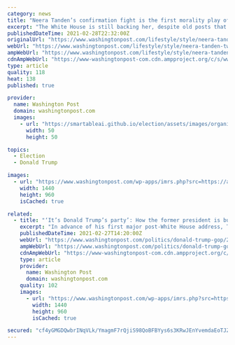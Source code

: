 ```yaml
---
category: news
title: "Neera Tanden’s confirmation fight is the first morality play of post-Trump Washington"
excerpt: "The White House is still backing her, despite old posts that have upset many across the aisle. But there’s more to this drama than tweets."
publishedDateTime: 2021-02-28T22:32:00Z
originalUrl: "https://www.washingtonpost.com/lifestyle/style/neera-tanden-tweets-senate-confirmation-omb/2021/02/28/ab18257a-76b1-11eb-9537-496158cc5fd9_story.html"
webUrl: "https://www.washingtonpost.com/lifestyle/style/neera-tanden-tweets-senate-confirmation-omb/2021/02/28/ab18257a-76b1-11eb-9537-496158cc5fd9_story.html"
ampWebUrl: "https://www.washingtonpost.com/lifestyle/style/neera-tanden-tweets-senate-confirmation-omb/2021/02/28/ab18257a-76b1-11eb-9537-496158cc5fd9_story.html?outputType=amp"
cdnAmpWebUrl: "https://www-washingtonpost-com.cdn.ampproject.org/c/s/www.washingtonpost.com/lifestyle/style/neera-tanden-tweets-senate-confirmation-omb/2021/02/28/ab18257a-76b1-11eb-9537-496158cc5fd9_story.html?outputType=amp"
type: article
quality: 118
heat: 138
published: true

provider:
  name: Washington Post
  domain: washingtonpost.com
  images:
    - url: "https://smartableai.github.io/election/assets/images/organizations/washingtonpost.com-50x50.jpg"
      width: 50
      height: 50

topics:
  - Election
  - Donald Trump

images:
  - url: "https://www.washingtonpost.com/wp-apps/imrs.php?src=https://arc-anglerfish-washpost-prod-washpost.s3.amazonaws.com/public/6OW7BYTXR4I6XFJXJFQVRTC73E.jpg&w=1440"
    width: 1440
    height: 960
    isCached: true

related:
  - title: "‘It’s Donald Trump’s party’: How the former president is building a political operation to cement his hold on the GOP"
    excerpt: "In advance of his first major post-White House address, Trump is making plans to launch a super PAC, has begun endorsing candidates and is plotting a possible 2024 comeback."
    publishedDateTime: 2021-02-27T14:20:00Z
    webUrl: "https://www.washingtonpost.com/politics/donald-trump-gop/2021/02/27/890376f0-783d-11eb-8115-9ad5e9c02117_story.html"
    ampWebUrl: "https://www.washingtonpost.com/politics/donald-trump-gop/2021/02/27/890376f0-783d-11eb-8115-9ad5e9c02117_story.html?outputType=amp"
    cdnAmpWebUrl: "https://www-washingtonpost-com.cdn.ampproject.org/c/s/www.washingtonpost.com/politics/donald-trump-gop/2021/02/27/890376f0-783d-11eb-8115-9ad5e9c02117_story.html?outputType=amp"
    type: article
    provider:
      name: Washington Post
      domain: washingtonpost.com
    quality: 102
    images:
      - url: "https://www.washingtonpost.com/wp-apps/imrs.php?src=https://arc-anglerfish-washpost-prod-washpost.s3.amazonaws.com/public/XPWTODTYMUI6XFEJR562ZVI6OU.jpg&w=1440"
        width: 1440
        height: 960
        isCached: true

secured: "cf4yGMGDQwbrINqVLk/YmagmF7rQjiS98QoBFBYys6s3KRwJEnYvemdaEoTJZ+VZNID6jMDvmsvztD0TtYE4mH0XIP4cIJEhIrJyHs7c3UyzzmKNeIJxrSphWfgA0ASAU1gLDfyBQFxMDCZXs42MaYxw81lL2dFkXkfmUKWqYXOxQhSIE/M/0ZoWY9XdfYwWG6YKJ/a6fcKZWu08/2Q20cg3wpokE4XmD4Pz7ceKOWFKBbuA+rsknuLlo/NN2p9H3TPHLrJBO4RuzI3LdWwl33KeYvMEamvShIdriKvqEbgbG4BIHeFTZn4lXHVwmYfTWiw3VQNifnBmS28+oeLH3e65MMfUh/vkLjuKDd1I2oI=;tKro1PfT2uV4BXtM0Octpg=="
---
```


